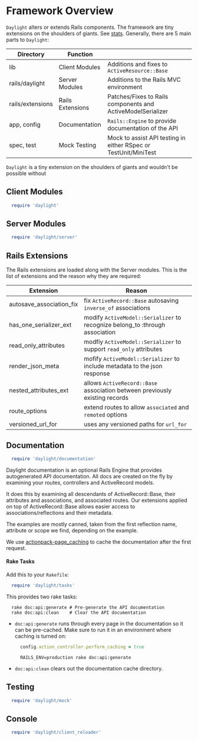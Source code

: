 # Framework Overview

`Daylight` alters or extends Rails components.  The framework are tiny
extensions on the shoulders of giants.  See [stats](#loc-statistics).
Generally, there are 5 main parts to `Daylight`:

| Directory        | Function         |                                                                 |
| ---------------- | ---------------- | --------------------------------------------------------------- |
| lib              | Client Modules   | Additions and fixes to `ActiveResource::Base`                   |
| rails/daylight   | Server Modules   | Additions to the Rails MVC environment                          |
| rails/extensions | Rails Extensions | Patches/Fixes to Rails components and ActiveModelSerializer     |
| app, config      | Documentation    | `Rails::Engine` to provide documentation of the API             |
| spec, test       | Mock Testing     | Mock to assist API testing in either RSpec or TestUnit/MiniTest |

`Daylight` is a tiny extension on the shoulders of giants and wouldn't be possible without

## Client Modules

  ```ruby
    require 'daylight'
  ```

## Server Modules

  ```ruby
    require 'daylight/server'
  ```

## Rails Extensions

The Rails extensions are loaded along with the Server modules. This is the list
of extensions and the reason why they are required:

| Extension                | Reason                                                                       |
| ------------------------ | ---------------------------------------------------------------------------- |
| autosave_association_fix | fix `ActiveRecord::Base` autosaving `inverse_of` associations                |
| has_one_serializer_ext   | modify `ActiveModel::Serializer` to recognize belong_to :through association |
| read_only_attributes     | modfiy `ActiveModel::Serializer` to support `read_only` attributes           |
| render_json_meta         | mofify `ActiveModel::Serializer` to include metadata to the json response    |
| nested_attributes_ext    | allows `ActiveRecord::Base` association between previously existing records  |
| route_options            | extend routes to allow `associated` and `remoted` options                    |
| versioned_url_for        | uses any versioned paths for `url_for`                                       |

## Documentation

  ```ruby
    require 'daylight/documentation'
  ```

Daylight documentation is an optional Rails Engine that provides autogenerated API documentation. All docs are created on the fly by examining your routes, controllers and ActiveRecord models.

It does this by examining all descendants of ActiveRecord::Base, their attributes and associations, and associated routes. Our extensions applied on top of ActiveRecord::Base allows easier access to associations/reflections and their metadata.

The examples are mostly canned, taken from the first reflection name, attribute or scope we find, depending on the example.

We use [actionpack-page_caching](https://github.com/rails/actionpack-page_caching) to cache the documentation after the first request.

#### Rake Tasks

Add this to your `Rakefile`:
  ```ruby
    require 'daylight/tasks'
  ```

This provides two rake tasks:
  ```
    rake doc:api:generate # Pre-generate the API documentation
    rake doc:api:clean    # Clear the API documentation
  ```

* `doc:api:generate` runs through every page in the documentation so it can be pre-cached. Make sure to run it in an environment where caching is turned on:
  ```ruby
    config.action_controller.perform_caching = true
  ```
  ```
    RAILS_ENV=production rake doc:api:generate
  ```

* `doc:api:clean` clears out the documentation cache directory.

## Testing

  ```ruby
    require 'daylight/mock'
  ```

## Console

  ````ruby
    require 'daylight/client_reloader'
  ````
